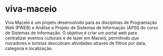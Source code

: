 # viva-maceio
 Viva Maceió é um projeto desenvolvido para as disciplinas de Programação Web (PWEB) e Análise e Projeto de Sistemas de Informação (APSI) do curso de Sistemas de Informação. O objetivo é criar um portal web para centralizar eventos culturais e de lazer em Maceió, permitindo que moradores e turistas descubram atividades através de filtros por data, categoria e localização. 
